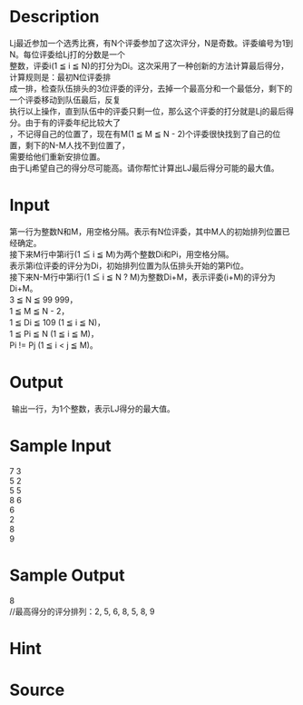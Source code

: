 
# Description

<div class="content"><div>Lj最近参加一个选秀比赛，有N个评委参加了这次评分，N是奇数。评委编号为1到N。每位评委给Lj打的分数是一个</div>
<div>整数，评委i(1 ≦ i ≦ N)的打分为Di。这次采用了一种创新的方法计算最后得分，计算规则是：最初N位评委排</div>
<div>成一排，检查队伍排头的3位评委的评分，去掉一个最高分和一个最低分，剩下的一个评委移动到队伍最后，反复</div>
<div>执行以上操作，直到队伍中的评委只剩一位，那么这个评委的打分就是Lj的最后得分。由于有的评委年纪比较大了</div>
<div>，不记得自己的位置了，现在有M(1 ≦ M ≦ N - 2)个评委很快找到了自己的位置，剩下的N-M人找不到位置了，</div>
<div>需要给他们重新安排位置。</div>
<div>由于Lj希望自己的得分尽可能高。请你帮忙计算出LJ最后得分可能的最大值。</div>
<p></p></div>

# Input

<div class="content"><div>第一行为整数N和M，用空格分隔。表示有N位评委，其中M人的初始排列位置已经确定。</div>
<div>接下来M行中第i行(1 ≦ i ≦ M)为两个整数Di和Pi，用空格分隔。</div>
<div>表示第i位评委的评分为Di，初始排列位置为队伍排头开始的第Pi位。</div>
<div>接下来N-M行中第i行(1 ≦ i ≦ N ? M)为整数Di+M，表示评委(i+M)的评分为Di+M。</div>
<div>3 ≦ N ≦ 99 999，</div>
<div>1 ≦ M ≦ N - 2，</div>
<div>1 ≦ Di ≦ 109 (1 ≦ i ≦ N)，</div>
<div>1 ≦ Pi ≦ N (1 ≦ i ≦ M)，</div>
<div>Pi != Pj (1 ≦ i &lt; j ≦ M)。</div>
<p></p></div>

# Output

<div class="content"><div> 输出一行，为1个整数，表示LJ得分的最大值。</div>
<p></p></div>

# Sample Input

<div class="content"><span class="sampledata">7 3<br/>
5 2<br/>
5 5<br/>
8 6<br/>
6<br/>
2<br/>
8<br/>
9</span></div>

# Sample Output

<div class="content"><span class="sampledata">8<br/>
//最高得分的评分排列：2, 5, 6, 8, 5, 8, 9</span></div>

# Hint

<div class="content"><p></p></div>

# Source

<div class="content"><p><a href="problemset.php?search="></a></p></div>

